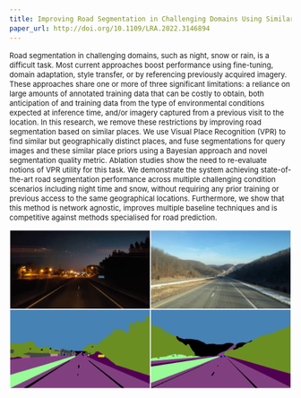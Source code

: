 ```yaml
---
title: Improving Road Segmentation in Challenging Domains Using Similar Place Priors
paper_url: http://doi.org/10.1109/LRA.2022.3146894
---
```

<font size="2"> Road segmentation in challenging domains, such as night, snow or rain, is a difficult task. Most current approaches boost performance using fine-tuning, domain adaptation, style transfer, or by referencing previously acquired imagery. These approaches share one or more of three significant limitations: a reliance on large amounts of annotated training data that can be costly to obtain, both anticipation of and training data from the type of environmental conditions expected at inference time, and/or imagery captured from a previous visit to the location. In this research, we remove these restrictions by improving road segmentation based on similar places. We use Visual Place Recognition (VPR) to find similar but geographically distinct places, and fuse segmentations for query images and these similar place priors using a Bayesian approach and novel segmentation quality metric. Ablation studies show the need to re-evaluate notions of VPR utility for this task. We demonstrate the system achieving state-of-the-art road segmentation performance across multiple challenging condition scenarios including night time and snow, without requiring any prior training or previous access to the same geographical locations. Furthermore, we show that this method is network agnostic, improves multiple baseline techniques and is competitive against methods specialised for road prediction. </font>

![Semantically similar but geographically separate places from WildDash](assets/images/similar_place_eg.PNG)
<!-- [[WildDash](https://wilddash.cc/)] -->